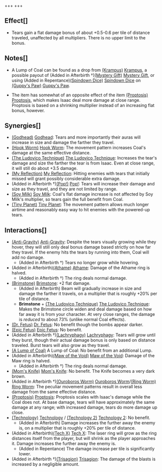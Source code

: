 +++
+++

Effect[]
--------


* Tears gain a flat damage bonus of about +0.5-0.6 per tile of distance traveled, unaffected by all multipliers. There is no upper limit to the bonus.


Notes[]
-------


* A Lump of Coal can be found as a drop from [(Krampus)](/wiki/Krampus "Krampus") [Krampus](/wiki/Krampus "Krampus"), a possible payout of (Added in Afterbirth †)[(Mystery Gift)](/wiki/Mystery_Gift "Mystery Gift") [Mystery Gift](/wiki/Mystery_Gift "Mystery Gift"), or using (Added in Repentance)[(Spindown Dice)](/wiki/Spindown_Dice "Spindown Dice") [Spindown Dice](/wiki/Spindown_Dice "Spindown Dice") on [(Guppy's Paw)](/wiki/Guppy%27s_Paw "Guppy's Paw") [Guppy's Paw](/wiki/Guppy%27s_Paw "Guppy's Paw").


* The item has somewhat of an opposite effect of the item [(Proptosis)](/wiki/Proptosis "Proptosis") [Proptosis](/wiki/Proptosis "Proptosis"), which makes Isaac deal more damage at close range. Proptosis is based on a shrinking multiplier instead of an increasing flat bonus, however.


Synergies[]
-----------


* [(Godhead)](/wiki/Godhead "Godhead") [Godhead](/wiki/Godhead "Godhead"): Tears and more importantly their auras will increase in size and damage the farther they travel.
* [(Hook Worm)](/wiki/Hook_Worm "Hook Worm") [Hook Worm](/wiki/Hook_Worm "Hook Worm"): The movement pattern increases Coal's damage at the same effective distance.
* [(The Ludovico Technique)](/wiki/The_Ludovico_Technique "The Ludovico Technique") [The Ludovico Technique](/wiki/The_Ludovico_Technique "The Ludovico Technique"): Increases the tear's damage and size the farther the tear is from Isaac. Even at close range, it will still do about +3.5 damage.
* [(My Reflection)](/wiki/My_Reflection "My Reflection") [My Reflection](/wiki/My_Reflection "My Reflection"): Hitting enemies with tears that initially missed will grant possibly considerable extra damage.
* (Added in Afterbirth †)[(Pop!)](/wiki/Pop! "Pop!") [Pop!](/wiki/Pop! "Pop!"): Tears will increase their damage and size as they travel, and they are not limited by range.
* [(Soy Milk)](/wiki/Soy_Milk "Soy Milk") [Soy Milk](/wiki/Soy_Milk "Soy Milk"): Coal's flat damage increase is not affected by Soy Milk's multiplier, so tears gain the full benefit from Coal.
* [(Tiny Planet)](/wiki/Tiny_Planet "Tiny Planet") [Tiny Planet](/wiki/Tiny_Planet "Tiny Planet"): The movement pattern allows much longer airtime and reasonably easy way to hit enemies with the powered-up tears.


Interactions[]
--------------


* [(Anti-Gravity)](/wiki/Anti-Gravity "Anti-Gravity") [Anti-Gravity](/wiki/Anti-Gravity "Anti-Gravity"): Despite the tears visually growing while they hover, they will still only deal bonus damage based strictly on how far they travel. If the enemy hits the tears by running into them, Coal will add no damage.
	+ (Added in Afterbirth †) Tears no longer grow while hovering.
* (Added in Afterbirth)[(Athame)](/wiki/Athame "Athame") [Athame](/wiki/Athame "Athame"): Damage of the Athame ring is halved.
	+ (Added in Afterbirth †) The ring deals normal damage.
* [(Brimstone)](/wiki/Brimstone "Brimstone") [Brimstone](/wiki/Brimstone "Brimstone"): +2 flat damage.
	+ (Added in Afterbirth) Beam will gradually increase in size and damage the farther it travels, on a multiplier that is roughly +20% per tile of distance.
	+ **Brimstone** + [(The Ludovico Technique)](/wiki/The_Ludovico_Technique "The Ludovico Technique") [The Ludovico Technique](/wiki/The_Ludovico_Technique "The Ludovico Technique"): Makes the Brimstone circle widen and deal damage based on how far away it is from your character. At very close ranges, the damage is *reduced* to about 73% (unlike normal Coal effects).
* [(Dr. Fetus)](/wiki/Dr._Fetus "Dr. Fetus") [Dr. Fetus](/wiki/Dr._Fetus "Dr. Fetus"): No benefit though the bombs appear darker.
* [(Epic Fetus)](/wiki/Epic_Fetus "Epic Fetus") [Epic Fetus](/wiki/Epic_Fetus "Epic Fetus"): No benefit.
* (Added in Afterbirth †)[(Lachryphagy)](/wiki/Lachryphagy "Lachryphagy") [Lachryphagy](/wiki/Lachryphagy "Lachryphagy"): Tears will grow until they burst, though their actual damage bonus is only based on distance traveled. Burst tears will also grow as they travel.
* [(A Lump of Coal)](/wiki/A_Lump_of_Coal "A Lump of Coal") A Lump of Coal: No benefit from an additional Lump.
* (Added in Afterbirth)[(Maw of the Void)](/wiki/Maw_of_the_Void "Maw of the Void") [Maw of the Void](/wiki/Maw_of_the_Void "Maw of the Void"): Damage of the Maw ring is halved.
	+ (Added in Afterbirth †) The ring deals normal damage.
* [(Mom's Knife)](/wiki/Mom%27s_Knife "Mom's Knife") [Mom's Knife](/wiki/Mom%27s_Knife "Mom's Knife"): No benefit. The Knife becomes a very dark brown.
* (Added in Afterbirth †)[(Ouroboros Worm)](/wiki/Ouroboros_Worm "Ouroboros Worm") [Ouroboros Worm](/wiki/Ouroboros_Worm "Ouroboros Worm")/[(Ring Worm)](/wiki/Ring_Worm "Ring Worm") [Ring Worm](/wiki/Ring_Worm "Ring Worm"): The peculiar movement patterns result in overall less damage from the same effective distance.
* [(Proptosis)](/wiki/Proptosis "Proptosis") [Proptosis](/wiki/Proptosis "Proptosis"): Proptosis scales with Isaac's damage while the Coal does not. At base damage, tears will have approximately the same damage at any range; with increased damage, tears do more damage up close.
* [(Technology)](/wiki/Technology "Technology") [Technology](/wiki/Technology "Technology") / [(Technology 2)](/wiki/Technology_2 "Technology 2") [Technology 2](/wiki/Technology_2 "Technology 2"): No benefit.
	+ (Added in Afterbirth) Damage increases the further away the enemy is, on a multiplier that is roughly +20% per tile of distance.
* (Added in Afterbirth)[(Tech X)](/wiki/Tech_X "Tech X") [Tech X](/wiki/Tech_X "Tech X"): The laser ring will grow as the ring distances itself from the player, but will shrink as the player approaches it. Damage increases the further away the enemy is.
	+ (Added in Repentance) The damage increase per tile is significantly lower.
* (Added in Afterbirth †)[(Trisagion)](/wiki/Trisagion "Trisagion") [Trisagion](/wiki/Trisagion "Trisagion"): The damage of the blasts is increased by a negligible amount.


